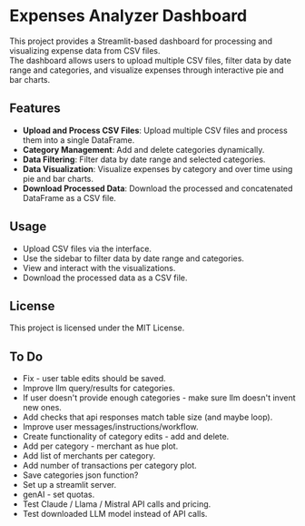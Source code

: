 # Expenses Analyzer Dashboard

This project provides a Streamlit-based dashboard for processing and visualizing expense data from CSV files.   
The dashboard allows users to upload multiple CSV files, filter data by date range and categories, 
and visualize expenses through interactive pie and bar charts.

## Features

- **Upload and Process CSV Files**: Upload multiple CSV files and process them into a single DataFrame.
- **Category Management**: Add and delete categories dynamically.
- **Data Filtering**: Filter data by date range and selected categories.
- **Data Visualization**: Visualize expenses by category and over time using pie and bar charts.
- **Download Processed Data**: Download the processed and concatenated DataFrame as a CSV file.

## Usage
- Upload CSV files via the interface.
- Use the sidebar to filter data by date range and categories.
- View and interact with the visualizations.
- Download the processed data as a CSV file.


## License

This project is licensed under the MIT License. 

## To Do
- Fix - user table edits should be saved.
- Improve llm query/results for categories.
- If user doesn't provide enough categories - make sure llm doesn't invent new ones.
- Add checks that api responses match table size (and maybe loop).
- Improve user messages/instructions/workflow.
- Create functionality of category edits - add and delete.
- Add per category - merchant as hue plot.
- Add list of merchants per category.
- Add number of transactions per category plot.
- Save categories json function?
- Set up a streamlit server.
- genAI - set quotas.
- Test Claude / Llama / Mistral API calls and pricing.
- Test downloaded LLM model instead of API calls.